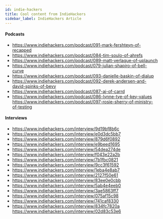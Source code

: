 ```yaml
---
id: indie-hackers
title: Cool content from IndieHackers
sidebar_label: IndieHackers Article
---
```


#### Podcasts
- []() https://www.indiehackers.com/podcast/091-mark-fershteyn-of-recapped
- []() https://www.indiehackers.com/podcast/084-tim-soulo-of-ahrefs
- []() https://www.indiehackers.com/podcast/089-matt-verlaque-of-uplaunch
- []() https://www.indiehackers.com/podcast/079-julian-shapiro-of-bell-curve
- []() https://www.indiehackers.com/podcast/093-danielle-baskin-of-dialup
- []() https://www.indiehackers.com/podcast/092-derek-andersen-and-david-spinks-of-bevy
- []() https://www.indiehackers.com/podcast/087-aj-of-carrd  
- []() https://www.indiehackers.com/podcast/086-lynne-tye-of-key-values
https://www.indiehackers.com/podcast/097-rosie-sherry-of-ministry-of-testing

#### Interviews

- []() https://www.indiehackers.com/interview/9d19bf8b6c
- []() https://www.indiehackers.com/interview/e0d3dc5bb7
- []() https://www.indiehackers.com/interview/879d6f0892
- []() https://www.indiehackers.com/interview/e9beed1695
- []() https://www.indiehackers.com/interview/54dea274de
- []() https://www.indiehackers.com/interview/f043e22a2b
- []() https://www.indiehackers.com/interview/7b1fbc0821
- []() https://www.indiehackers.com/interview/9cc3f61592
- []() https://www.indiehackers.com/interview/1eba4e8ab7
- []() https://www.indiehackers.com/interview/2127f50e61
- []() https://www.indiehackers.com/interview/83ee0e0cbb
- []() https://www.indiehackers.com/interview/5ab4e4eeb0
- []() https://www.indiehackers.com/interview/3ae5863ff7
- []() https://www.indiehackers.com/interview/075af15c98
- []() https://www.indiehackers.com/interview/741caf8330
- []() https://www.indiehackers.com/interview/834fc7820a
https://www.indiehackers.com/interview/02d83c53e6

<!--

- []() https://www.indiehackers.com/post/be77a7fc52
- []() https://www.indiehackers.com/post/29020022ef
- []() https://www.indiehackers.com/post/eaf5cb8ac5
https://www.indiehackers.com/post/57e24c342b
https://www.indiehackers.com/post/c17aad0395
https://www.indiehackers.com/post/f71ef9ae02
https://www.indiehackers.com/post/440a3172e7


https://www.indiehackers.com/interview/b46a87fe2a

https://www.indiehackers.com/post/8fa914a990

https://www.indiehackers.com/interview/44f603e402

https://www.indiehackers.com/interview/dd465a1b2d
https://www.indiehackers.com/podcast/098-adam-wathan-of-refactoring-ui -->
